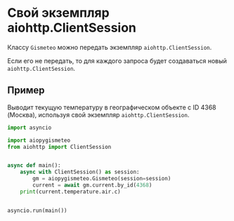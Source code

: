 # Свой экземпляр aiohttp.ClientSession

Классу `Gismeteo` можно передать экземпляр `aiohttp.ClientSession`.

Если его не передать, то для каждого запроса будет создаваться новый `aiohttp.ClientSession`.

## Пример

Выводит текущую температуру в географическом объекте с ID 4368 (Москва), используя свой экземпляр `aiohttp.ClientSession`.

```python
import asyncio

import aiopygismeteo
from aiohttp import ClientSession


async def main():
    async with ClientSession() as session:
        gm = aiopygismeteo.Gismeteo(session=session)
        current = await gm.current.by_id(4368)
    print(current.temperature.air.c)


asyncio.run(main())
```
